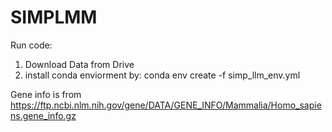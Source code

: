 # SIMPLMM

Run code: 
  1) Download Data from  Drive 
  2) install conda enviorment by:
      conda env create -f simp_llm_env.yml

Gene info is from https://ftp.ncbi.nlm.nih.gov/gene/DATA/GENE_INFO/Mammalia/Homo_sapiens.gene_info.gz
